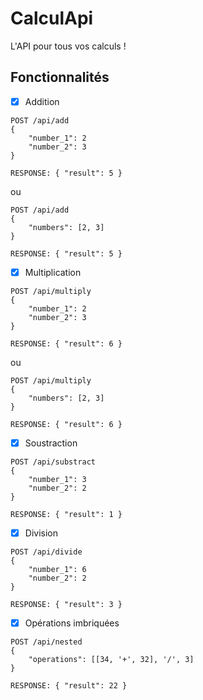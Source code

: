# CalculApi

L'API pour tous vos calculs !

## Fonctionnalités

- [x] Addition

```
POST /api/add
{
    "number_1": 2
    "number_2": 3
}

RESPONSE: { "result": 5 }
```

ou

```
POST /api/add
{
    "numbers": [2, 3]
}

RESPONSE: { "result": 5 }
```

- [x] Multiplication

```
POST /api/multiply
{
    "number_1": 2
    "number_2": 3
}

RESPONSE: { "result": 6 }
```

ou

```
POST /api/multiply
{
    "numbers": [2, 3]
}

RESPONSE: { "result": 6 }
```

- [x] Soustraction

```
POST /api/substract
{
    "number_1": 3
    "number_2": 2
}

RESPONSE: { "result": 1 }
```

- [x] Division

```
POST /api/divide
{
    "number_1": 6
    "number_2": 2
}

RESPONSE: { "result": 3 }
```

- [x] Opérations imbriquées

```
POST /api/nested
{
    "operations": [[34, '+', 32], '/', 3]
}

RESPONSE: { "result": 22 }
```
